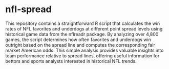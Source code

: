 # nfl-spread

This repository contains a straightforward R script that calculates the win rates of NFL favorites and underdogs at different point spread levels using historical game data from the nflreadr package. By analyzing over 4,800 games, the script determines how often favorites and underdogs win outright based on the spread line and computes the corresponding fair market American odds. This simple analysis provides valuable insights into team performance relative to spread lines, offering useful information for bettors and sports analysts interested in historical NFL trends.